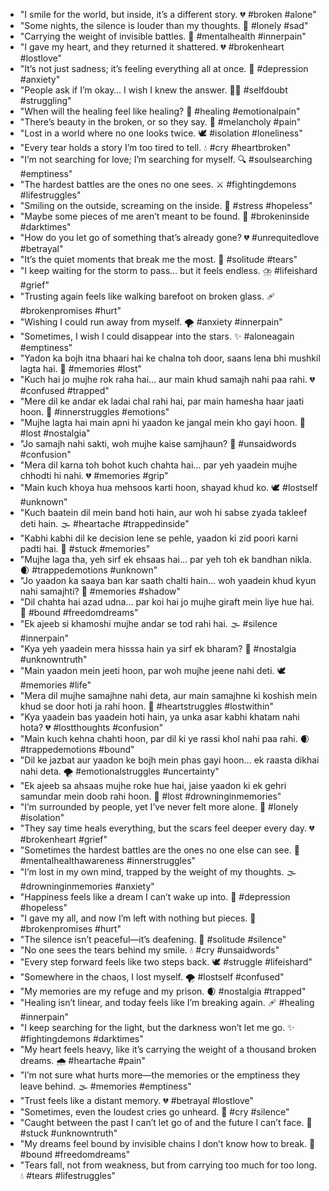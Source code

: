 - "I smile for the world, but inside, it’s a different story. 💔 #broken #alone"  
- "Some nights, the silence is louder than my thoughts. 🌙 #lonely #sad"  
- "Carrying the weight of invisible battles. 💭 #mentalhealth #innerpain"  
- "I gave my heart, and they returned it shattered. 💔 #brokenheart #lostlove"  
- "It’s not just sadness; it’s feeling everything all at once. 🖤 #depression #anxiety"  
- "People ask if I’m okay… I wish I knew the answer. 🤷‍♀️ #selfdoubt #struggling"  
- "When will the healing feel like healing? 🌱 #healing #emotionalpain"  
- "There’s beauty in the broken, or so they say. 🌹 #melancholy #pain"  
- "Lost in a world where no one looks twice. 🕊️ #isolation #loneliness"  
- "Every tear holds a story I’m too tired to tell. 💧 #cry #heartbroken"  
- "I’m not searching for love; I’m searching for myself. 🔍 #soulsearching #emptiness"  
- "The hardest battles are the ones no one sees. ⚔️ #fightingdemons #lifestruggles"  
- "Smiling on the outside, screaming on the inside. 🥀 #stress #hopeless"  
- "Maybe some pieces of me aren’t meant to be found. 🖤 #brokeninside #darktimes"  
- "How do you let go of something that’s already gone? 💔 #unrequitedlove #betrayal"  
- "It’s the quiet moments that break me the most. 🌌 #solitude #tears"  
- "I keep waiting for the storm to pass… but it feels endless. ⛈️ #lifeishard #grief"  
- "Trusting again feels like walking barefoot on broken glass. 🩹 #brokenpromises #hurt"  
- "Wishing I could run away from myself. 🌪️ #anxiety #innerpain"  
- "Sometimes, I wish I could disappear into the stars. ✨ #aloneagain #emptiness" 
- "Yadon ka bojh itna bhaari hai ke chalna toh door, saans lena bhi mushkil lagta hai. 🥀 #memories #lost"  
- "Kuch hai jo mujhe rok raha hai… aur main khud samajh nahi paa rahi. 💔 #confused #trapped"  
- "Mere dil ke andar ek ladai chal rahi hai, par main hamesha haar jaati hoon. 🖤 #innerstruggles #emotions"  
- "Mujhe lagta hai main apni hi yaadon ke jangal mein kho gayi hoon. 🌌 #lost #nostalgia"  
- "Jo samajh nahi sakti, woh mujhe kaise samjhaun? 💭 #unsaidwords #confusion"  
- "Mera dil karna toh bohot kuch chahta hai… par yeh yaadein mujhe chhodti hi nahi. 💔 #memories #grip"  
- "Main kuch khoya hua mehsoos karti hoon, shayad khud ko. 🕊️ #lostself #unknown"  
- "Kuch baatein dil mein band hoti hain, aur woh hi sabse zyada takleef deti hain. 🌫️ #heartache #trappedinside"  
- "Kabhi kabhi dil ke decision lene se pehle, yaadon ki zid poori karni padti hai. 🖤 #stuck #memories"  
- "Mujhe laga tha, yeh sirf ek ehsaas hai… par yeh toh ek bandhan nikla. 🌒 #trappedemotions #unknown"  
- "Jo yaadon ka saaya ban kar saath chalti hain… woh yaadein khud kyun nahi samajhti? 🌙 #memories #shadow"  
- "Dil chahta hai azad udna… par koi hai jo mujhe giraft mein liye hue hai. 🥀 #bound #freedomdreams"  
- "Ek ajeeb si khamoshi mujhe andar se tod rahi hai. 🌫️ #silence #innerpain"  
- "Kya yeh yaadein mera hisssa hain ya sirf ek bharam? 💭 #nostalgia #unknowntruth"  
- "Main yaadon mein jeeti hoon, par woh mujhe jeene nahi deti. 🕊️ #memories #life"  
- "Mera dil mujhe samajhne nahi deta, aur main samajhne ki koshish mein khud se door hoti ja rahi hoon. 🌌 #heartstruggles #lostwithin"  
- "Kya yaadein bas yaadein hoti hain, ya unka asar kabhi khatam nahi hota? 💔 #lostthoughts #confusion"  
- "Main kuch kehna chahti hoon, par dil ki ye rassi khol nahi paa rahi. 🌒 #trappedemotions #bound"  
- "Dil ke jazbat aur yaadon ke bojh mein phas gayi hoon… ek raasta dikhai nahi deta. 🌪️ #emotionalstruggles #uncertainty"  
- "Ek ajeeb sa ahsaas mujhe roke hue hai, jaise yaadon ki ek gehri samundar mein doob rahi hoon. 🌊 #lost #drowninginmemories"
- "I’m surrounded by people, yet I’ve never felt more alone. 🖤 #lonely #isolation"  
- "They say time heals everything, but the scars feel deeper every day. 💔 #brokenheart #grief"  
- "Sometimes the hardest battles are the ones no one else can see. 🥀 #mentalhealthawareness #innerstruggles"  
- "I’m lost in my own mind, trapped by the weight of my thoughts. 🌫️ #drowninginmemories #anxiety"  
- "Happiness feels like a dream I can’t wake up into. 🌌 #depression #hopeless"  
- "I gave my all, and now I’m left with nothing but pieces. 💭 #brokenpromises #hurt"  
- "The silence isn’t peaceful—it’s deafening. 🌙 #solitude #silence"  
- "No one sees the tears behind my smile. 💧 #cry #unsaidwords"  
- "Every step forward feels like two steps back. 🕊️ #struggle #lifeishard"  
- "Somewhere in the chaos, I lost myself. 🌪️ #lostself #confused"  
- "My memories are my refuge and my prison. 🌒 #nostalgia #trapped"  
- "Healing isn’t linear, and today feels like I’m breaking again. 🩹 #healing #innerpain"  
- "I keep searching for the light, but the darkness won’t let me go. ✨ #fightingdemons #darktimes"  
- "My heart feels heavy, like it’s carrying the weight of a thousand broken dreams. 🌧️ #heartache #pain"  
- "I’m not sure what hurts more—the memories or the emptiness they leave behind. 🌫️ #memories #emptiness"  
- "Trust feels like a distant memory. 💔 #betrayal #lostlove"  
- "Sometimes, even the loudest cries go unheard. 🖤 #cry #silence"  
- "Caught between the past I can’t let go of and the future I can’t face. 🌌 #stuck #unknowntruth"  
- "My dreams feel bound by invisible chains I don’t know how to break. 🔗 #bound #freedomdreams"  
- "Tears fall, not from weakness, but from carrying too much for too long. 💧 #tears #lifestruggles"  